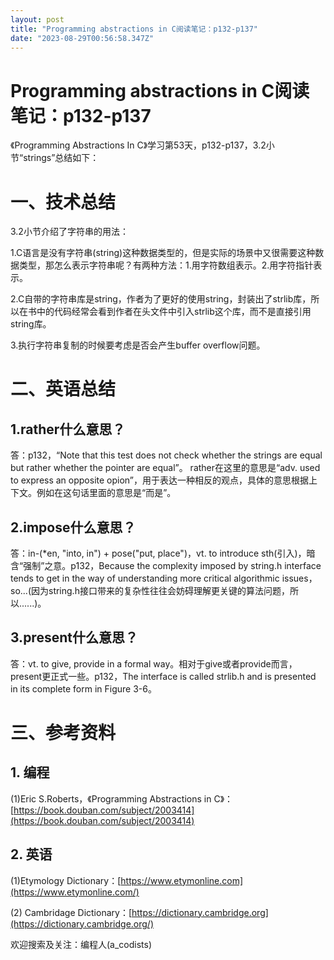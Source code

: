 ```yaml
---
layout: post
title: "Programming abstractions in C阅读笔记：p132-p137"
date: "2023-08-29T00:56:58.347Z"
---
```

Programming abstractions in C阅读笔记：p132-p137
===========================================

《Programming Abstractions In C》学习第53天，p132-p137，3.2小节“strings”总结如下：

一、技术总结
======

3.2小节介绍了字符串的用法：

1.C语言是没有字符串(string)这种数据类型的，但是实际的场景中又很需要这种数据类型，那怎么表示字符串呢？有两种方法：1.用字符数组表示。2.用字符指针表示。

2.C自带的字符串库是string，作者为了更好的使用string，封装出了strlib库，所以在书中的代码经常会看到作者在头文件中引入strlib这个库，而不是直接引用string库。

3.执行字符串复制的时候要考虑是否会产生buffer overflow问题。

二、英语总结
======

1.rather什么意思？
-------------

答：p132，“Note that this test does not check whether the strings are equal but rather whether the pointer are equal”。 rather在这里的意思是“adv. used to express an opposite opion”，用于表达一种相反的观点，具体的意思根据上下文。例如在这句话里面的意思是“而是”。

2.impose什么意思？
-------------

答：in-(\*en, "into, in") + pose("put, place")，vt. to introduce sth(引入)，暗含“强制”之意。p132，Because the complexity imposed by string.h interface tends to get in the way of understanding more critical algorithmic issues，so...(因为string.h接口带来的复杂性往往会妨碍理解更关键的算法问题，所以......)。

3.present什么意思？
--------------

答：vt. to give, provide in a formal way。相对于give或者provide而言，present更正式一些。p132，The interface is called strlib.h and is presented in its complete form in Figure 3-6。

三、参考资料
======

1\. 编程
------

(1)Eric S.Roberts，《Programming Abstractions in C》：[https://book.douban.com/subject/2003414](https://book.douban.com/subject/2003414)

2\. 英语
------

(1)Etymology Dictionary：[https://www.etymonline.com](https://www.etymonline.com/)

(2) Cambridage Dictionary：[https://dictionary.cambridge.org](https://dictionary.cambridge.org/)

欢迎搜索及关注：编程人(a\_codists)